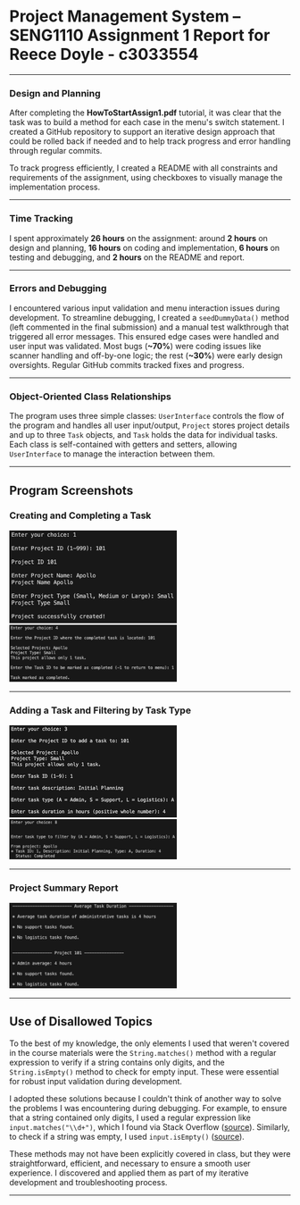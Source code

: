 # Project Management System – SENG1110 Assignment 1 Report for Reece Doyle - c3033554

---

### Design and Planning

After completing the **HowToStartAssign1.pdf** tutorial, it was clear that the task was to build a method for each case in the menu's switch statement. I created a GitHub repository to support an iterative design approach that could be rolled back if needed and to help track progress and error handling through regular commits.

To track progress efficiently, I created a README with all constraints and requirements of the assignment, using checkboxes to visually manage the implementation process.

---

### Time Tracking

I spent approximately **26 hours** on the assignment: around **2 hours** on design and planning, **16 hours** on coding and implementation, **6 hours** on testing and debugging, and **2 hours** on the README and report.

---

### Errors and Debugging

I encountered various input validation and menu interaction issues during development. To streamline debugging, I created a `seedDummyData()` method (left commented in the final submission) and a manual test walkthrough that triggered all error messages. This ensured edge cases were handled and user input was validated. Most bugs (**~70%**) were coding issues like scanner handling and off-by-one logic; the rest (**~30%**) were early design oversights. Regular GitHub commits tracked fixes and progress.

---

### Object-Oriented Class Relationships

The program uses three simple classes: `UserInterface` controls the flow of the program and handles all user input/output, `Project` stores project details and up to three `Task` objects, and `Task` holds the data for individual tasks. Each class is self-contained with getters and setters, allowing `UserInterface` to manage the interaction between them.

---

## Program Screenshots

### Creating and Completing a Task
<p float="left">
  <img src="screenshots/create_project.png" width="300" />
  <img src="screenshots/mark_completed.png" width="300" />
</p>

---

### Adding a Task and Filtering by Task Type
<p float="left">
  <img src="screenshots/add_task.png" width="300" />
  <img src="screenshots/filter_task_type.png" width="300" />
</p>

---

### Project Summary Report
<p float="left">
  <img src="screenshots/summary_report.png" width="300" />
</p>

---

## Use of Disallowed Topics

To the best of my knowledge, the only elements I used that weren't covered in the course materials were the `String.matches()` method with a regular expression to verify if a string contains only digits, and the `String.isEmpty()` method to check for empty input. These were essential for robust input validation during development.

I adopted these solutions because I couldn't think of another way to solve the problems I was encountering during debugging. For example, to ensure that a string contained only digits, I used a regular expression like `input.matches("\\d+")`, which I found via Stack Overflow ([source](https://stackoverflow.com/questions/40561012/method-to-see-if-string-contains-all-digits?utm_source=chatgpt.com)). Similarly, to check if a string was empty, I used `input.isEmpty()` ([source](https://stackoverflow.com/questions/14721397/checking-if-a-string-is-empty-or-null-in-java?utm_source=chatgpt.com)).

These methods may not have been explicitly covered in class, but they were straightforward, efficient, and necessary to ensure a smooth user experience. I discovered and applied them as part of my iterative development and troubleshooting process.

---